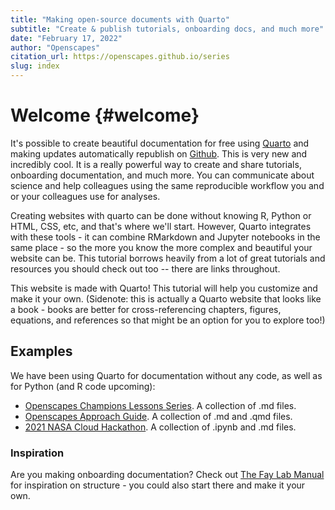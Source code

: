 ```yaml
---
title: "Making open-source documents with Quarto"
subtitle: "Create & publish tutorials, onboarding docs, and much more" 
date: "February 17, 2022"
author: "Openscapes"
citation_url: https://openscapes.github.io/series
slug: index
---
```



# Welcome {#welcome}

It's possible to create beautiful documentation for free using [Quarto](https://quarto.org) and making updates automatically republish on [Github](http://github.com). This is very new and incredibly cool. It is a really powerful way to create and share tutorials, onboarding documentation, and much more. You can communicate about science and help colleagues using the same reproducible workflow you and or your colleagues use for analyses.

Creating websites with quarto can be done without knowing R, Python or HTML, CSS, etc, and that's where we'll start. However, Quarto integrates with these tools - it can combine RMarkdown and Jupyter notebooks in the same place - so the more you know the more complex and beautiful your website can be. This tutorial borrows heavily from a lot of great tutorials and resources you should check out too -- there are links throughout. 

This website is made with Quarto! This tutorial will help you customize and make it your own. (Sidenote: this is actually a Quarto website that looks like a book - books are better for cross-referencing chapters, figures, equations, and references so that might be an option for you to explore too!)

## Examples

We have been using Quarto for documentation without any code, as well as for Python (and R code upcoming): 

- [Openscapes Champions Lessons Series](https://openscapes.github.io/series). A collection of .md files.
- [Openscapes Approach Guide](https://openscapes.github.io/approach-guide/).  A collection of .md and .qmd files.
- [2021 NASA Cloud Hackathon](https://nasa-openscapes.github.io/2021-Cloud-Hackathon/). A collection of .ipynb and .md files. 


### Inspiration

Are you making onboarding documentation? Check out [The Fay Lab Manual](https://thefaylab.github.io/lab-manual/) for inspiration on structure - you could also start there and make it your own. 
